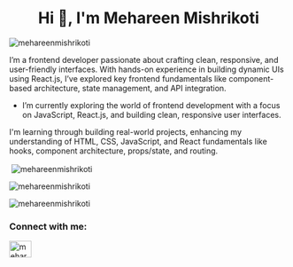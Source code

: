 <h1 align="center">Hi 👋, I'm Mehareen Mishrikoti</h1>

<p align="left"> <img src="https://komarev.com/ghpvc/?username=mehareenmishrikoti&label=Profile%20views&color=0e75b6&style=flat" alt="mehareenmishrikoti" /> </p>

I’m a frontend developer passionate about crafting clean, responsive, and user-friendly interfaces. With hands-on experience in building dynamic UIs using React.js, I’ve explored key frontend fundamentals like component-based architecture, state management, and API integration.

-  I’m currently exploring the world of frontend development with a focus on JavaScript, React.js, and building clean, responsive user interfaces.

I'm learning through building real-world projects, enhancing my understanding of HTML, CSS, JavaScript, and React fundamentals like hooks, component architecture, props/state, and routing.

<p>&nbsp;<img align="center" src="https://github-readme-stats.vercel.app/api?username=Mehu-12&show_icons=true&locale=en" alt="mehareenmishrikoti" /></p>

<p><img align="center" src="https://github-readme-stats.vercel.app/api/top-langs?username=Mehu-12&show_icons=true&locale=en&layout=pie" alt="mehareenmishrikoti" /></p>

<p><img align="center" src="https://github-readme-streak-stats.herokuapp.com/?user=Mehu-12&" alt="mehareenmishrikoti" /></p>

<h3 align="left">Connect with me:</h3>
<p align="left">
<a href="www.linkedin.com/in/mehareen-mishrikoti-374775330" target="blank"><img align="center" src="https://github.com/Mehu-12 " alt="mehareenmishrikoti" height="30" width="40" /></a>
</p>
